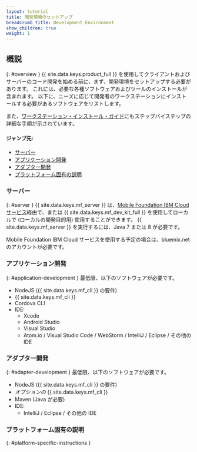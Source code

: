 ```yaml
---
layout: tutorial
title: 開発環境のセットアップ
breadcrumb_title: Development Environment
show_children: true
weight: 1
---
```

<!-- NLS_CHARSET=UTF-8 -->
## 概説
{: #overview }
{{ site.data.keys.product_full }} を使用してクライアントおよびサーバーのコード開発を始める前に、まず、開発環境をセットアップする必要があります。 これには、必要な各種ソフトウェアおよびツールのインストールが含まれます。 以下に、ニーズに応じて開発者のワークステーションにインストールする必要があるソフトウェアをリストします。

また、[ワークステーション・インストール・ガイド](mobilefirst/installation-guide/)にもステップバイステップの詳細な手順が示されています。

#### ジャンプ先:

* [サーバー](#server)
* [アプリケーション開発](#application-development)
* [アダプター開発](#adapter-development)
* [プラットフォーム固有の説明](#platform-specific-instructions)

### サーバー
{: #server }
{{ site.data.keys.mf_server }} は、[Mobile Foundation IBM Cloud サービス](../../bluemix/using-mobile-foundation)経由で、または {{ site.data.keys.mf_dev_kit_full }} を使用してローカルで (ローカルの開発目的用) 使用することができます。 {{ site.data.keys.mf_server }} を実行するには、Java 7 または 8 が必要です。

Mobile Foundation IBM Cloud サービスを使用する予定の場合は、bluemix.net のアカウントが必要です。

### アプリケーション開発
{: #application-development }
最低限、以下のソフトウェアが必要です。

* NodeJS ({{ site.data.keys.mf_cli }} の要件)
* {{ site.data.keys.mf_cli }}
* Cordova CLI
* IDE:
    - Xcode
    - Android Studio
    - Visual Studio
    - Atom.io / Visual Studio Code / WebStorm / IntelliJ / Eclipse / その他の IDE

### アダプター開発
{: #adapter-development }
最低限、以下のソフトウェアが必要です。

* NodeJS ({{ site.data.keys.mf_cli }} の要件)
* *オプションの* {{ site.data.keys.mf_cli }}
* Maven (Java が必要)
* IDE:
    - IntelliJ / Eclipse / その他の IDE

### プラットフォーム固有の説明
{: #platform-specific-instructions }
